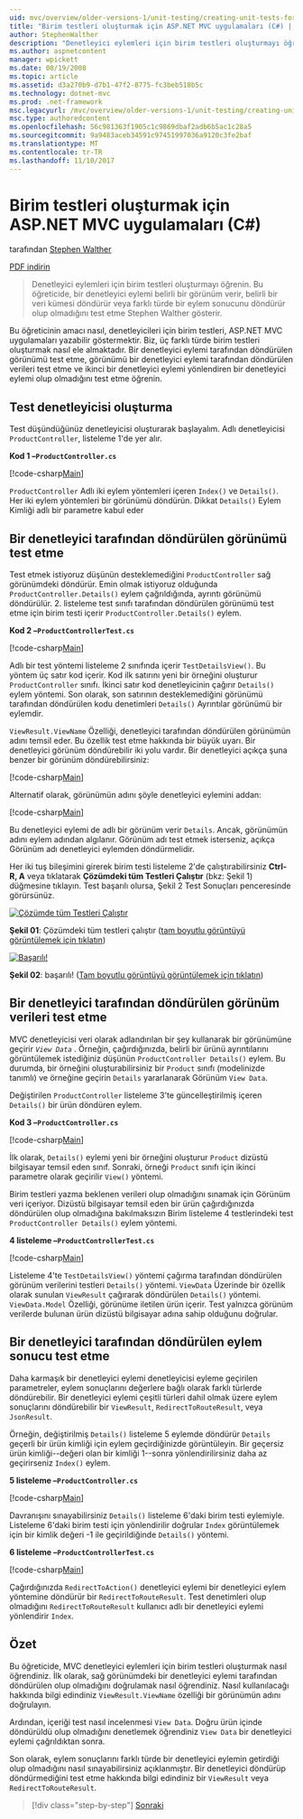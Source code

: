 ```yaml
---
uid: mvc/overview/older-versions-1/unit-testing/creating-unit-tests-for-asp-net-mvc-applications-cs
title: "Birim testleri oluşturmak için ASP.NET MVC uygulamaları (C#) | Microsoft Docs"
author: StephenWalther
description: "Denetleyici eylemleri için birim testleri oluşturmayı öğrenin. Bu öğreticide, bir denetleyici eylemi bir parti döndürüp döndürmediğini test etme Stephen Walther gösteren..."
ms.author: aspnetcontent
manager: wpickett
ms.date: 08/19/2008
ms.topic: article
ms.assetid: d3a270b9-d7b1-47f2-8775-fc3beb518b5c
ms.technology: dotnet-mvc
ms.prod: .net-framework
msc.legacyurl: /mvc/overview/older-versions-1/unit-testing/creating-unit-tests-for-asp-net-mvc-applications-cs
msc.type: authoredcontent
ms.openlocfilehash: 56c981363f1905c1c9869dbaf2adb6b5ac1c28a5
ms.sourcegitcommit: 9a9483aceb34591c97451997036a9120c3fe2baf
ms.translationtype: MT
ms.contentlocale: tr-TR
ms.lasthandoff: 11/10/2017
---
```

<a name="creating-unit-tests-for-aspnet-mvc-applications-c"></a>Birim testleri oluşturmak için ASP.NET MVC uygulamaları (C#)
====================
tarafından [Stephen Walther](https://github.com/StephenWalther)

[PDF indirin](http://download.microsoft.com/download/8/4/8/84843d8d-1575-426c-bcb5-9d0c42e51416/ASPNET_MVC_Tutorial_07_CS.pdf)

> Denetleyici eylemleri için birim testleri oluşturmayı öğrenin. Bu öğreticide, bir denetleyici eylemi belirli bir görünüm verir, belirli bir veri kümesi döndürür veya farklı türde bir eylem sonucunu döndürür olup olmadığını test etme Stephen Walther gösterir.


Bu öğreticinin amacı nasıl, denetleyicileri için birim testleri, ASP.NET MVC uygulamaları yazabilir göstermektir. Biz, üç farklı türde birim testleri oluşturmak nasıl ele almaktadır. Bir denetleyici eylemi tarafından döndürülen görünümü test etme, görünümü bir denetleyici eylemi tarafından döndürülen verileri test etme ve ikinci bir denetleyici eylemi yönlendiren bir denetleyici eylemi olup olmadığını test etme öğrenin.

## <a name="creating-the-controller-under-test"></a>Test denetleyicisi oluşturma

Test düşündüğünüz denetleyicisi oluşturarak başlayalım. Adlı denetleyicisi `ProductController`, listeleme 1'de yer alır.

**Kod 1 –`ProductController.cs`**

[!code-csharp[Main](creating-unit-tests-for-asp-net-mvc-applications-cs/samples/sample1.cs)]

`ProductController` Adlı iki eylem yöntemleri içeren `Index()` ve `Details()`. Her iki eylem yöntemleri bir görünümü döndürün. Dikkat `Details()` Eylem Kimliği adlı bir parametre kabul eder

## <a name="testing-the-view-returned-by-a-controller"></a>Bir denetleyici tarafından döndürülen görünümü test etme

Test etmek istiyoruz düşünün desteklemediğini `ProductController` sağ görünümdeki döndürür. Emin olmak istiyoruz olduğunda `ProductController.Details()` eylem çağrıldığında, ayrıntı görünümü döndürülür. 2. listeleme test sınıfı tarafından döndürülen görünümü test etme için birim testi içerir `ProductController.Details()` eylem.

**Kod 2 –`ProductControllerTest.cs`**

[!code-csharp[Main](creating-unit-tests-for-asp-net-mvc-applications-cs/samples/sample2.cs)]

Adlı bir test yöntemi listeleme 2 sınıfında içerir `TestDetailsView()`. Bu yöntem üç satır kod içerir. Kod ilk satırını yeni bir örneğini oluşturur `ProductController` sınıfı. İkinci satır kod denetleyicinin çağırır `Details()` eylem yöntemi. Son olarak, son satırının desteklemediğini görünümü tarafından döndürülen kodu denetimleri `Details()` Ayrıntılar görünümü bir eylemdir.

`ViewResult.ViewName` Özelliği, denetleyici tarafından döndürülen görünümün adını temsil eder. Bu özellik test etme hakkında bir büyük uyarı. Bir denetleyici görünüm döndürebilir iki yolu vardır. Bir denetleyici açıkça şuna benzer bir görünüm döndürebilirsiniz:

[!code-csharp[Main](creating-unit-tests-for-asp-net-mvc-applications-cs/samples/sample3.cs)]

Alternatif olarak, görünümün adını şöyle denetleyici eylemini addan:

[!code-csharp[Main](creating-unit-tests-for-asp-net-mvc-applications-cs/samples/sample4.cs)]

Bu denetleyici eylemi de adlı bir görünüm verir `Details`. Ancak, görünümün adını eylem adından algılanır. Görünüm adı test etmek isterseniz, açıkça Görünüm adı denetleyici eylemden döndürmelidir.

Her iki tuş bileşimini girerek birim testi listeleme 2'de çalıştırabilirsiniz **Ctrl-R, A** veya tıklatarak **Çözümdeki tüm Testleri Çalıştır** (bkz: Şekil 1) düğmesine tıklayın. Test başarılı olursa, Şekil 2 Test Sonuçları penceresinde görürsünüz.


[![Çözümde tüm Testleri Çalıştır](creating-unit-tests-for-asp-net-mvc-applications-cs/_static/image2.png)](creating-unit-tests-for-asp-net-mvc-applications-cs/_static/image1.png)

**Şekil 01**: Çözümdeki tüm testleri çalıştır ([tam boyutlu görüntüyü görüntülemek için tıklatın](creating-unit-tests-for-asp-net-mvc-applications-cs/_static/image3.png))


[![Başarılı!](creating-unit-tests-for-asp-net-mvc-applications-cs/_static/image5.png)](creating-unit-tests-for-asp-net-mvc-applications-cs/_static/image4.png)

**Şekil 02**: başarılı! ([Tam boyutlu görüntüyü görüntülemek için tıklatın](creating-unit-tests-for-asp-net-mvc-applications-cs/_static/image6.png))


## <a name="testing-the-view-data-returned-by-a-controller"></a>Bir denetleyici tarafından döndürülen görünüm verileri test etme

MVC denetleyicisi veri olarak adlandırılan bir şey kullanarak bir görünümüne geçirir  *`View Data`* . Örneğin, çağırdığınızda, belirli bir ürünü ayrıntılarını görüntülemek istediğiniz düşünün `ProductController Details()` eylem. Bu durumda, bir örneğini oluşturabilirsiniz bir `Product` sınıfı (modelinizde tanımlı) ve örneğine geçirin `Details` yararlanarak Görünüm `View Data`.

Değiştirilen `ProductController` listeleme 3'te güncelleştirilmiş içeren `Details()` bir ürün döndüren eylem.

**Kod 3 –`ProductController.cs`**

[!code-csharp[Main](creating-unit-tests-for-asp-net-mvc-applications-cs/samples/sample5.cs)]

İlk olarak, `Details()` eylemi yeni bir örneğini oluşturur `Product` dizüstü bilgisayar temsil eden sınıf. Sonraki, örneği `Product` sınıfı için ikinci parametre olarak geçirilir `View()` yöntemi.

Birim testleri yazma beklenen verileri olup olmadığını sınamak için Görünüm veri içeriyor. Dizüstü bilgisayar temsil eden bir ürün çağırdığınızda döndürülen olup olmadığına bakılmaksızın Birim listeleme 4 testlerindeki test `ProductController Details()` eylem yöntemi.

**4 listeleme –`ProductControllerTest.cs`**

[!code-csharp[Main](creating-unit-tests-for-asp-net-mvc-applications-cs/samples/sample6.cs)]

Listeleme 4'te `TestDetailsView()` yöntemi çağırma tarafından döndürülen görünüm verilerini testleri `Details()` yöntemi. `ViewData` Üzerinde bir özellik olarak sunulan `ViewResult` çağırarak döndürülen `Details()` yöntemi. `ViewData.Model` Özelliği, görünüme iletilen ürün içerir. Test yalnızca görünüm verilerde bulunan ürün dizüstü bilgisayar adına sahip olduğunu doğrular.

## <a name="testing-the-action-result-returned-by-a-controller"></a>Bir denetleyici tarafından döndürülen eylem sonucu test etme

Daha karmaşık bir denetleyici eylemi denetleyicisi eyleme geçirilen parametreler, eylem sonuçlarını değerlere bağlı olarak farklı türlerde döndürebilir. Bir denetleyici eylemi çeşitli türleri dahil olmak üzere eylem sonuçlarını döndürebilir bir `ViewResult`, `RedirectToRouteResult`, veya `JsonResult`.

Örneğin, değiştirilmiş `Details()` listeleme 5 eylemde döndürür `Details` geçerli bir ürün kimliği için eylem geçirdiğinizde görüntüleyin. Bir geçersiz ürün kimliği--değeri olan bir kimliği 1--sonra yönlendirilirsiniz daha az geçirirseniz `Index()` eylem.

**5 listeleme –`ProductController.cs`**

[!code-csharp[Main](creating-unit-tests-for-asp-net-mvc-applications-cs/samples/sample7.cs)]

Davranışını sınayabilirsiniz `Details()` listeleme 6'daki birim testi eylemiyle. Listeleme 6'daki birim testi için yönlendirilir doğrular `Index` görüntülemek için bir kimlik değeri -1 ile geçirildiğinde `Details()` yöntemi.

**6 listeleme –`ProductControllerTest.cs`**

[!code-csharp[Main](creating-unit-tests-for-asp-net-mvc-applications-cs/samples/sample8.cs)]

Çağırdığınızda `RedirectToAction()` denetleyici eylemi bir denetleyici eylem yöntemine döndürür bir `RedirectToRouteResult`. Test denetimleri olup olmadığını `RedirectToRouteResult` kullanıcı adlı bir denetleyici eylemi yönlendirir `Index`.

## <a name="summary"></a>Özet

Bu öğreticide, MVC denetleyici eylemleri için birim testleri oluşturmak nasıl öğrendiniz. İlk olarak, sağ görünümdeki bir denetleyici eylemi tarafından döndürülen olup olmadığını doğrulamak nasıl öğrendiniz. Nasıl kullanılacağı hakkında bilgi edindiniz `ViewResult.ViewName` özelliği bir görünümün adını doğrulayın.

Ardından, içeriği test nasıl incelenmesi `View Data`. Doğru ürün içinde döndürüldü olup olmadığını denetlemek öğrendiniz `View Data` bir denetleyici eylemi çağrıldıktan sonra.

Son olarak, eylem sonuçlarını farklı türde bir denetleyici eylemin getirdiği olup olmadığını nasıl sınayabilirsiniz açıklanmıştır. Bir denetleyici döndürüp döndürmediğini test etme hakkında bilgi edindiniz bir `ViewResult` veya `RedirectToRouteResult`.

>[!div class="step-by-step"]
[Sonraki](creating-unit-tests-for-asp-net-mvc-applications-vb.md)
